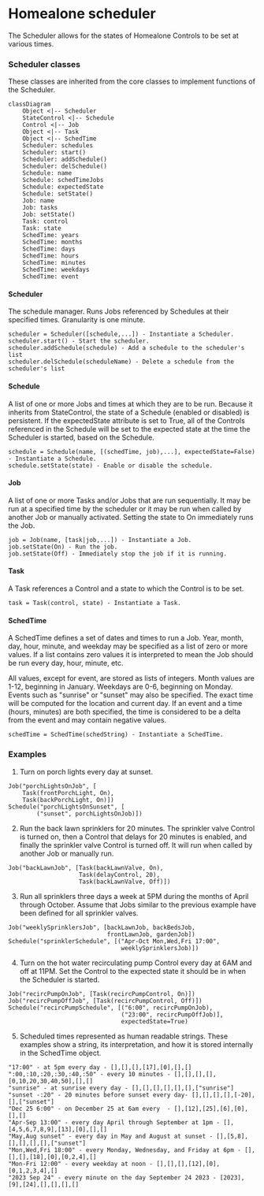 # Homealone scheduler

The Scheduler allows for the states of Homealone Controls to be set at various times.

### Scheduler classes
These classes are inherited from the core classes to implement functions of the Scheduler.

```mermaid
classDiagram
	Object <|-- Scheduler
	StateControl <|-- Schedule
	Control <|-- Job
	Object <|-- Task
	Object <|-- SchedTime
	Scheduler: schedules
	Scheduler: start()
	Scheduler: addSchedule()
	Scheduler: delSchedule()
	Schedule: name
    Schedule: schedTimeJobs
    Schedule: expectedState
	Schedule: setState()
	Job: name
	Job: tasks
	Job: setState()
	Task: control
	Task: state
	SchedTime: years
	SchedTime: months
	SchedTime: days
	SchedTime: hours
	SchedTime: minutes
	SchedTime: weekdays
	SchedTime: event
```

#### Scheduler
The schedule manager.  Runs Jobs referenced by Schedules at their specified times.  Granularity is one minute.
```
scheduler = Scheduler([schedule,...]) - Instantiate a Scheduler.
scheduler.start() - Start the scheduler.
scheduler.addSchedule(schedule) - Add a schedule to the scheduler's list
scheduler.delSchedule(scheduleName) - Delete a schedule from the scheduler's list
```
#### Schedule
A list of one or more Jobs and times at which they are to be run.  Because it inherits from StateControl, the state of a Schedule (enabled or disabled) is persistent.  If the expectedState attribute is set to True, all of the Controls referenced in the Schedule will be set to the expected state at the time the Scheduler is started, based on the Schedule.
```
schedule = Schedule(name, [(schedTime, job),...], expectedState=False) - Instantiate a Schedule.
schedule.setState(state) - Enable or disable the schedule.
```
#### Job
A list of one or more Tasks and/or Jobs that are run sequentially. It may be run at a specified time by the scheduler or it may be run when called by another Job or manually activated.  Setting the state to On immediately runs the Job.
```
job = Job(name, [task|job,...]) - Instantiate a Job.
job.setState(On) - Run the job.
job.setState(Off) - Immediately stop the job if it is running.
```
#### Task
A Task references a Control and a state to which the Control is to be set.
```
task = Task(control, state) - Instantiate a Task.
```
#### SchedTime
A SchedTime defines a set of dates and times to run a Job. Year, month, day, hour, minute, and weekday may be specified as a list of zero or more values. If a list contains zero values it is interpreted to mean the Job should be run every day, hour, minute, etc.  

All values, except for event, are stored as lists of integers.  Month values are 1-12, beginning in January.  Weekdays are 0-6, beginning on Monday. Events such as "sunrise" or "sunset" may also be specified. The exact time will be computed for the location and current day.  If an event and a time (hours, minutes) are both specified, the time is considered to be a delta from the event and may contain negative values.
```
schedTime = SchedTime(schedString) - Instantiate a SchedTime.
```
### Examples

1. Turn on porch lights every day at sunset.
```
Job("porchLightsOnJob", [
    Task(frontPorchLight, On),
    Task(backPorchLight, On)])
Schedule("porchLightsOnSunset", [
        ("sunset", porchLightsOnJob)])
```
2. Run the back lawn sprinklers for 20 minutes. The sprinkler valve Control is turned on, then a Control that delays for 20 minutes is enabled, and finally the sprinkler valve Control is turned off.  It will run when called by another Job or manually run.
```
Job("backLawnJob", [Task(backLawnValve, On),
                    Task(delayControl, 20),
                    Task(backLawnValve, Off)])
```
3. Run all sprinklers three days a week at 5PM during the months of April through October.  Assume that Jobs similar to the previous example have been defined for all sprinkler valves.
```
Job("weeklySprinklersJob", [backLawnJob, backBedsJob,
                            frontLawnJob, gardenJob])
Schedule("sprinklerSchedule", [("Apr-Oct Mon,Wed,Fri 17:00",
                                weeklySprinklersJob)])
```
4. Turn on the hot water recirculating pump Control every day at 6AM and off at 11PM.  Set the Control to the expected state it should be in when the Scheduler is started.
```
Job("recircPumpOnJob", [Task(recircPumpControl, On)])
Job("recircPumpOffJob", [Task(recircPumpControl, Off)])
Schedule("recircPumpSchedule", [("6:00", recircPumpOnJob),
                                ("23:00", recircPumpOffJob)],
                                expectedState=True)
```
5. Scheduled times represented as human readable strings.  These examples show a string, its interpretation, and how it is stored internally in the SchedTime object.
```
"17:00" - at 5pm every day - [],[],[],[17],[0],[],[]
":00,:10,:20,:30,:40,:50" - every 10 minutes - [],[],[],[],[0,10,20,30,40,50],[],[]
"sunrise" - at sunrise every day - [],[],[],[],[],[],["sunrise"]
"sunset -:20" - 20 minutes before sunset every day- [],[],[],[],[-20],[],["sunset"]
"Dec 25 6:00" - on December 25 at 6am every  - [],[12],[25],[6],[0],[],[]
"Apr-Sep 13:00" - every day April through September at 1pm - [],[4,5,6,7,8,9],[13],[0],[],[]
"May,Aug sunset" - every day in May and August at sunset - [],[5,8],[],[],[],[],["sunset"]
"Mon,Wed,Fri 18:00" - every Monday, Wednesday, and Friday at 6pm - [],[],[],[18],[0],[0,2,4],[]
"Mon-Fri 12:00" - every weekday at noon - [],[],[],[12],[0],[0,1,2,3,4],[]
"2023 Sep 24" - every minute on the day September 24 2023 - [2023],[9],[24],[],[],[],[]
```
